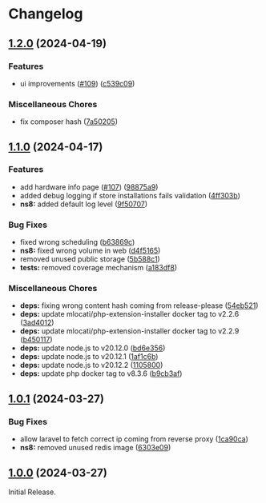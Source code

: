 # Changelog

## [1.2.0](https://github.com/NethServer/phonehome-server/compare/v1.1.0...v1.2.0) (2024-04-19)


### Features

* ui improvements ([#109](https://github.com/NethServer/phonehome-server/issues/109)) ([c539c09](https://github.com/NethServer/phonehome-server/commit/c539c098a09eeb9697f8fe3f1bc0cfdc1fabd111))


### Miscellaneous Chores

* fix composer hash ([7a50205](https://github.com/NethServer/phonehome-server/commit/7a50205ee638587efb100b5b1b2a97d8d1d7cdf6))

## [1.1.0](https://github.com/NethServer/phonehome-server/compare/v1.0.1...v1.1.0) (2024-04-17)


### Features

* add hardware info page ([#107](https://github.com/NethServer/phonehome-server/issues/107)) ([98875a9](https://github.com/NethServer/phonehome-server/commit/98875a94596e74cc3893482d840ed50b169528ca))
* added debug logging if store installations fails validation ([4ff303b](https://github.com/NethServer/phonehome-server/commit/4ff303bd9a57be2e15d46376637439242da81cc3))
* **ns8:** added default log level ([9f50707](https://github.com/NethServer/phonehome-server/commit/9f507077617195fac3d827540d164cf3648a805e))


### Bug Fixes

* fixed wrong scheduling ([b63869c](https://github.com/NethServer/phonehome-server/commit/b63869cc723d9a1a91a1166fa320622aa3a24053))
* **ns8:** fixed wrong volume in web ([d4f5165](https://github.com/NethServer/phonehome-server/commit/d4f516597d614c7d2f38afd89da0dca999b70f6b))
* removed unused public storage ([5b588c1](https://github.com/NethServer/phonehome-server/commit/5b588c1b9c69edc15b8bc7f4505b7982ca4cf37a))
* **tests:** removed coverage mechanism ([a183df8](https://github.com/NethServer/phonehome-server/commit/a183df8250e11fae877d8f1d7d864be64f6b57bd))


### Miscellaneous Chores

* **deps:** fixing wrong content hash coming from release-please ([54eb521](https://github.com/NethServer/phonehome-server/commit/54eb5215add9b5624b039da0954bf17ab89dce73))
* **deps:** update mlocati/php-extension-installer docker tag to v2.2.6 ([3ad4012](https://github.com/NethServer/phonehome-server/commit/3ad401266ea26efecf20ce3d93aa7bf63e2f2897))
* **deps:** update mlocati/php-extension-installer docker tag to v2.2.9 ([b450117](https://github.com/NethServer/phonehome-server/commit/b4501176120c48b0ec22cbbfac6ea500eaaab019))
* **deps:** update node.js to v20.12.0 ([bd6e356](https://github.com/NethServer/phonehome-server/commit/bd6e356ab0fd345a913826e0f5c62e418911c271))
* **deps:** update node.js to v20.12.1 ([1af1c6b](https://github.com/NethServer/phonehome-server/commit/1af1c6bf08ad4c26e37612ecf21d1987e848a62c))
* **deps:** update node.js to v20.12.2 ([1105800](https://github.com/NethServer/phonehome-server/commit/1105800af08e6e8b1fae30973f33ac1f213b4c4b))
* **deps:** update php docker tag to v8.3.6 ([b9cb3af](https://github.com/NethServer/phonehome-server/commit/b9cb3aff0302b88b48d50351d49acf404adbb6c9))

## [1.0.1](https://github.com/NethServer/phonehome-server/compare/v1.0.0...v1.0.1) (2024-03-27)


### Bug Fixes

* allow laravel to fetch correct ip coming from reverse proxy ([1ca90ca](https://github.com/NethServer/phonehome-server/commit/1ca90ca7615a4597f778acb04a1de90be9e3806d))
* **ns8:** removed unused redis image ([6303e09](https://github.com/NethServer/phonehome-server/commit/6303e095171b35c90af2ba7a20a7f8a10d076bf1))

## [1.0.0](https://github.com/NethServer/phonehome-server/compare/0.3.2...v1.0.0) (2024-03-27)

Initial Release.

